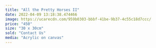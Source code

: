 ```yaml
---
title: "All the Pretty Horses II"
date: 2022-04-09 13:18:38.474466
image: https://ucarecdn.com/959b0303-bbbf-41be-9b37-4c55c18d7ccc/
price: "450"
size: "30 x 30cm"
sold: "Contact Us"
media: "Acrylic on canvas"
---
```


